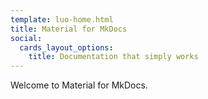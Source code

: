 ```yaml
---
template: luo-home.html
title: Material for MkDocs
social:
  cards_layout_options:
    title: Documentation that simply works
---
```


Welcome to Material for MkDocs.
